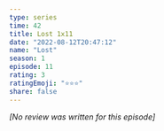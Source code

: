 ```yaml
---
type: series
time: 42
title: Lost 1x11
date: "2022-08-12T20:47:12"
name: "Lost"
season: 1
episode: 11
rating: 3
ratingEmoji: "⭐️⭐️⭐️"
share: false
---
```


*[No review was written for this episode]*